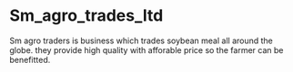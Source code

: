 # Sm_agro_trades_ltd
Sm agro traders is business which trades soybean meal all around the globe. they provide high quality with afforable price so the farmer can be benefitted.
